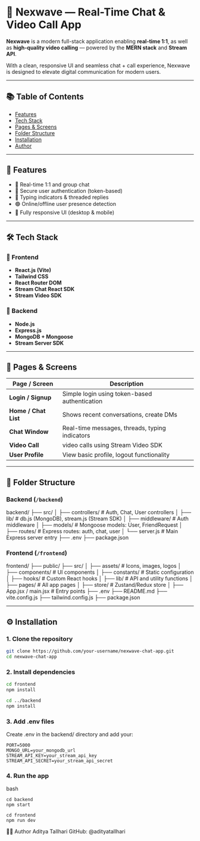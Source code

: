 # 💬 Nexwave — Real-Time Chat & Video Call App

**Nexwave** is a modern full-stack application enabling **real-time 1:1**, as well as **high-quality video calling** — powered by the **MERN stack** and **Stream API**.

With a clean, responsive UI and seamless chat + call experience, Nexwave is designed to elevate digital communication for modern users.

---

## 📚 Table of Contents

- [Features](#-features)
- [Tech Stack](#-tech-stack)
- [Pages & Screens](#-pages--screens)
- [Folder Structure](#-folder-structure)
- [Installation](#-installation)
- [Author](#-author)
---

## 🚀 Features

- 🔁 Real-time 1:1 and group chat
- 👤 Secure user authentication (token-based)
- 💬 Typing indicators & threaded replies
- 🟢 Online/offline user presence detection
- 📱 Fully responsive UI (desktop & mobile)

---

## 🛠 Tech Stack

### 🔹 Frontend

- **React.js (Vite)**
- **Tailwind CSS**
- **React Router DOM**
- **Stream Chat React SDK**
- **Stream Video SDK**

### 🔹 Backend

- **Node.js**
- **Express.js**
- **MongoDB + Mongoose**
- **Stream Server SDK**

---

## 📄 Pages & Screens

| Page / Screen    | Description                                              |
|------------------|----------------------------------------------------------|
| **Login / Signup**   | Simple login using token-based authentication         |
| **Home / Chat List** | Shows recent conversations, create DMs                |
| **Chat Window**      | Real-time messages, threads, typing indicators        |
| **Video Call**       | video calls using Stream Video SDK            |
| **User Profile**     | View basic profile, logout functionality              |

---

## 📁 Folder Structure

### Backend (`/backend`)

backend/
├── src/
│ ├── controllers/ # Auth, Chat, User controllers
│ ├── lib/ # db.js (MongoDB), stream.js (Stream SDK)
│ ├── middleware/ # Auth middleware
│ ├── models/ # Mongoose models: User, FriendRequest
│ ├── routes/ # Express routes: auth, chat, user
│ └── server.js # Main Express server entry
├── .env
├── package.json


### Frontend (`/frontend`)

frontend/
├── public/
├── src/
│ ├── assets/ # Icons, images, logos
│ ├── components/ # UI components
│ ├── constants/ # Static configuration
│ ├── hooks/ # Custom React hooks
│ ├── lib/ # API and utility functions
│ ├── pages/ # All app pages
│ ├── store/ # Zustand/Redux store
│ ├── App.jsx / main.jsx # Entry points
├── .env
├── README.md
├── vite.config.js
├── tailwind.config.js
├── package.json

---

## ⚙️ Installation

### 1. Clone the repository

```bash
git clone https://github.com/your-username/nexwave-chat-app.git
cd nexwave-chat-app
```

### 2. Install dependencies
```bash
cd frontend
npm install

cd ../backend
npm install
```

### 3. Add .env files
Create .env in the backend/ directory and add your:
```
PORT=5000
MONGO_URL=your_mongodb_url
STREAM_API_KEY=your_stream_api_key
STREAM_API_SECRET=your_stream_api_secret
```

### 4. Run the app
bash
```
cd backend
npm start

cd frontend
npm run dev
```

👨‍💻 Author
Aditya Tallhari
GitHub: @adityatallhari
